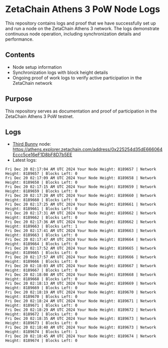 # ZetaChain Athens 3 PoW Node Logs
This repository contains logs and proof that we have successfully set up and run a node on the ZetaChain Athens 3 network. The logs demonstrate continuous node operation, including synchronization details and performance.

## Contents
- Node setup information
- Synchronization logs with block height details
- Ongoing proof of work logs to verify active participation in the ZetaChain network

## Purpose
This repository serves as documentation and proof of participation in the ZetaChain Athens 3 PoW testnet.

## Logs

- [Third Bunny](https://thirdbunny.xyz/) node: https://athens.explorer.zetachain.com/address/0x225254d35dE666064Eccc5ce16eF1D8bF8D7b5EE
- Latest logs:
```
Fri Dec 20 02:17:04 AM UTC 2024 Your Node Height: 8189657 | Network Height: 8189657 | Blocks Left: 0
Fri Dec 20 02:17:09 AM UTC 2024 Your Node Height: 8189658 | Network Height: 8189658 | Blocks Left: 0
Fri Dec 20 02:17:15 AM UTC 2024 Your Node Height: 8189659 | Network Height: 8189659 | Blocks Left: 0
Fri Dec 20 02:17:20 AM UTC 2024 Your Node Height: 8189660 | Network Height: 8189660 | Blocks Left: 0
Fri Dec 20 02:17:25 AM UTC 2024 Your Node Height: 8189661 | Network Height: 8189661 | Blocks Left: 0
Fri Dec 20 02:17:31 AM UTC 2024 Your Node Height: 8189662 | Network Height: 8189662 | Blocks Left: 0
Fri Dec 20 02:17:36 AM UTC 2024 Your Node Height: 8189662 | Network Height: 8189663 | Blocks Left: 1
Fri Dec 20 02:17:41 AM UTC 2024 Your Node Height: 8189663 | Network Height: 8189663 | Blocks Left: 0
Fri Dec 20 02:17:47 AM UTC 2024 Your Node Height: 8189664 | Network Height: 8189664 | Blocks Left: 0
Fri Dec 20 02:17:52 AM UTC 2024 Your Node Height: 8189665 | Network Height: 8189665 | Blocks Left: 0
Fri Dec 20 02:17:57 AM UTC 2024 Your Node Height: 8189666 | Network Height: 8189666 | Blocks Left: 0
Fri Dec 20 02:18:03 AM UTC 2024 Your Node Height: 8189667 | Network Height: 8189667 | Blocks Left: 0
Fri Dec 20 02:18:08 AM UTC 2024 Your Node Height: 8189668 | Network Height: 8189668 | Blocks Left: 0
Fri Dec 20 02:18:13 AM UTC 2024 Your Node Height: 8189669 | Network Height: 8189669 | Blocks Left: 0
Fri Dec 20 02:18:19 AM UTC 2024 Your Node Height: 8189670 | Network Height: 8189670 | Blocks Left: 0
Fri Dec 20 02:18:24 AM UTC 2024 Your Node Height: 8189671 | Network Height: 8189671 | Blocks Left: 0
Fri Dec 20 02:18:29 AM UTC 2024 Your Node Height: 8189672 | Network Height: 8189672 | Blocks Left: 0
Fri Dec 20 02:18:35 AM UTC 2024 Your Node Height: 8189673 | Network Height: 8189673 | Blocks Left: 0
Fri Dec 20 02:18:40 AM UTC 2024 Your Node Height: 8189673 | Network Height: 8189674 | Blocks Left: 1
Fri Dec 20 02:18:45 AM UTC 2024 Your Node Height: 8189674 | Network Height: 8189674 | Blocks Left: 0
```
